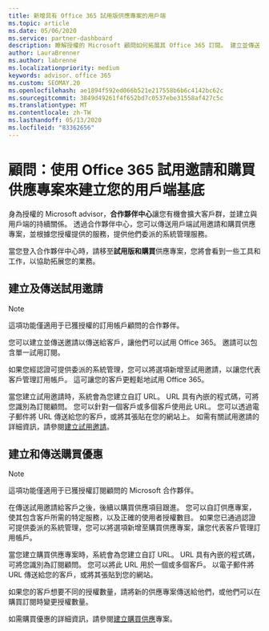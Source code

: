 ```yaml
---
title: 新增具有 Office 365 試用版供應專案的用戶端
ms.topic: article
ms.date: 05/06/2020
ms.service: partner-dashboard
description: 瞭解授權的 Microsoft 顧問如何拓展其 Office 365 訂閱。 建立並傳送 Office 365 試用邀請和購買供應專案給用戶端。
author: LauraBrenner
ms.author: labrenne
ms.localizationpriority: medium
keywords: advisor、office 365
ms.custom: SEOMAY.20
ms.openlocfilehash: ae1894f592ed066b521e217558b6b6c4142bc62c
ms.sourcegitcommit: 3849d49261f4f652bd7c0537ebe31558af427c5c
ms.translationtype: MT
ms.contentlocale: zh-TW
ms.lasthandoff: 05/13/2020
ms.locfileid: "83362656"
---
```

# <a name="advisors-build-your-client-base-with-office-365-trial-invitations-and-purchase-offers"></a>顧問：使用 Office 365 試用邀請和購買供應專案來建立您的用戶端基底

身為授權的 Microsoft advisor，**合作夥伴中心**讓您有機會擴大客戶群，並建立與用戶端的持續關係。 透過合作夥伴中心，您可以傳送用戶端試用邀請和購買供應專案，並根據您授權提供的服務，提供他們委派的系統管理服務。

當您登入合作夥伴中心時，請移至**試用版和購買**供應專案，您將會看到一些工具和工作，以協助拓展您的業務。

## <a name="create-and-send-trial-invitations"></a>建立及傳送試用邀請

> [!NOTE]
> 這項功能僅適用于已獲授權的訂用帳戶顧問的合作夥伴。

您可以建立並傳送邀請以傳送給客戶，讓他們可以試用 Office 365。 邀請可以包含單一試用訂閱。

如果您經認證可提供委派的系統管理，您可以將選項新增至試用邀請，以讓您代表客戶管理訂用帳戶。 這可讓您的客戶更輕鬆地試用 Office 365。

當您建立試用邀請時，系統會為您建立自訂 URL。 URL 具有內嵌的程式碼，可將您識別為訂閱顧問。 您可以針對一個客戶或多個客戶使用此 URL。 您可以透過電子郵件將 URL 傳送給您的客戶，或將其張貼在您的網站上。
如需有關試用邀請的詳細資訊，請參閱[建立試用邀請](advisors-create-a-trial-invitation.md)。

## <a name="create-and-send-purchase-offers"></a>建立和傳送購買優惠

> [!NOTE]
> 這項功能僅適用于已獲授權訂閱顧問的 Microsoft 合作夥伴。

在傳送試用邀請給客戶之後，後續以購買供應項目跟進。 您可以自訂供應專案，使其包含客戶所需的特定服務，以及正確的使用者授權數目。 如果您已通過認證可提供委派的系統管理，您可以將選項新增至購買供應專案，讓您代表客戶管理訂用帳戶。

當您建立購買供應專案時，系統會為您建立自訂 URL。 URL 具有內嵌的程式碼，可將您識別為訂閱顧問。 您可以將此 URL 用於一個或多個客戶。 以電子郵件將 URL 傳送給您的客戶，或將其張貼到您的網站。

如果您的客戶想要不同的授權數量，請將新的供應專案傳送給他們，或他們可以在購買訂閱時變更授權數量。

如需購買優惠的詳細資訊，請參閱[建立購買供應](advisor-create-a-purchase-offer.md)專案。
